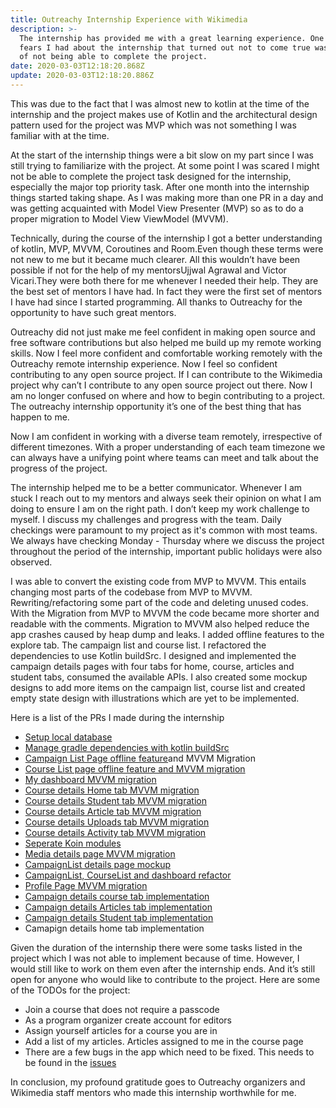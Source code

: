 ```yaml
---
title: Outreachy Internship Experience with Wikimedia
description: >-
  The internship has provided me with a great learning experience. One of the
  fears I had about the internship that turned out not to come true was the fear
  of not being able to complete the project.
date: 2020-03-03T12:18:20.868Z
update: 2020-03-03T12:18:20.886Z
---
```

This was due to the fact that I was almost new to kotlin at the time of the internship and the project makes use of Kotlin and the architectural design pattern used for the project was MVP which was not something I was familiar with at the time.

At the start of the internship things were a bit slow on my part since I was still trying to familiarize with the project. At some point I was scared I might not be able to complete the project task designed for the internship, especially the major top priority task. After one month into the internship things started taking shape. As I was making more than one PR in a day and was getting acquainted with Model View Presenter (MVP) so as to do a proper migration to Model View ViewModel (MVVM).

Technically, during the course of the internship I got a better understanding of kotlin, MVP, MVVM, Coroutines and Room.Even though these terms were not new to me but it became much clearer. All this wouldn’t have been possible if not for the help of my mentorsUjjwal Agrawal and Victor Vicari.They were both there for me whenever I needed their help. They are the best set of mentors I have had. In fact they were the first set of mentors I have had since I started programming. All thanks to Outreachy for the opportunity to have such great mentors.

Outreachy did not just make me feel confident in making open source and free software contributions but also helped me build up my remote working skills. Now I feel more confident and comfortable working remotely with the Outreachy remote internship experience. Now I feel so confident contributing to any open source project. If I can contribute to the Wikimedia project why can’t I contribute to any open source project out there. Now I am no longer confused on where and how to begin contributing to a project. The outreachy internship opportunity it’s one of the best thing that has happen to me.



Now I am confident in working with a diverse team remotely, irrespective of different timezones. With a proper understanding of each team timezone we can always have a unifying point where teams can meet and talk about the progress of the project.



The internship helped me to be a better communicator. Whenever I am stuck I reach out to my mentors and always seek their opinion on what I am doing to ensure I am on the right path. I don’t keep my work challenge to myself. I discuss my challenges and progress with the team. Daily checkings were paramount to my project as it's common with most teams. We always have checking Monday - Thursday where we discuss the project throughout the period of the internship, important public holidays were also observed.



I was able to convert the existing code from MVP to MVVM. This entails changing most parts of the codebase from MVP to MVVM. Rewriting/refactoring some part of the code and deleting unused codes. With the Migration from MVP to MVVM the code became more shorter and readable with the comments. Migration to MVVM also helped reduce the app crashes caused by heap dump and leaks. I added offline features to the explore tab. The campaign list and course list. I refactored the dependencies to use Kotlin buildSrc. I designed and implemented the campaign details pages with four tabs for home, course, articles and student tabs, consumed the available APIs. I also created some mockup designs to add more items on the campaign list, course list and created empty state design with illustrations which are yet to be implemented.

Here is a list of the PRs I made during the internship

* [Setup local database](https://github.com/WikiEducationFoundation/apps-android-wikiedudashboard/issues/227)
* [Manage gradle dependencies with kotlin buildSrc](https://github.com/WikiEducationFoundation/apps-android-wikiedudashboard/issues/271)
* [Campaign List Page offline feature](https://github.com/WikiEducationFoundation/apps-android-wikiedudashboard/issues/283)and MVVM Migration
* [Course List page offline feature and MVVM migration](https://github.com/WikiEducationFoundation/apps-android-wikiedudashboard/issues/286)
* [My dashboard MVVM migration](https://github.com/WikiEducationFoundation/apps-android-wikiedudashboard/issues/285)
* [Course details Home tab MVVM migration](https://github.com/WikiEducationFoundation/apps-android-wikiedudashboard/issues/317)
* [Course details Student tab MVVM migration](https://github.com/WikiEducationFoundation/apps-android-wikiedudashboard/issues/318)
* [Course details Article tab MVVM migration](https://github.com/WikiEducationFoundation/apps-android-wikiedudashboard/issues/319)
* [Course details Uploads tab MVVM migration](https://github.com/WikiEducationFoundation/apps-android-wikiedudashboard/issues/320)
* [Course details Activity tab MVVM migration](https://github.com/WikiEducationFoundation/apps-android-wikiedudashboard/issues/321)
* [Seperate Koin modules](https://github.com/WikiEducationFoundation/apps-android-wikiedudashboard/issues/322)
* [Media details page MVVM migration](https://github.com/WikiEducationFoundation/apps-android-wikiedudashboard/issues/337)
* [CampaignList details page mockup](https://github.com/WikiEducationFoundation/apps-android-wikiedudashboard/issues/338)
* [CampaignList, CourseList and dashboard refactor](https://github.com/WikiEducationFoundation/apps-android-wikiedudashboard/issues/339)
* [Profile Page MVVM migration](https://github.com/WikiEducationFoundation/apps-android-wikiedudashboard/issues/344)
* [Campaign details course tab implementation](https://github.com/WikiEducationFoundation/apps-android-wikiedudashboard/issues/347)
* [Campaign details Articles tab implementation](https://github.com/WikiEducationFoundation/apps-android-wikiedudashboard/issues/347)
* [Campaign details Student tab implementation](https://github.com/WikiEducationFoundation/apps-android-wikiedudashboard/issues/349)
* Camapign details home tab implementation

Given the duration of the internship there were some tasks listed in the project which I was not able to implement because of time. However, I would still like to work on them even after the internship ends. And it’s still open for anyone who would like to contribute to the project. Here are some of the TODOs for the project:

* Join a course that does not require a passcode
* As a program organizer create account for editors
* Assign yourself articles for a course you are in
* Add a list of my articles. Articles assigned to me in the course page
* There are a few bugs in the app which need to be fixed. This needs to be found in the [issues](https://github.com/WikiEducationFoundation/apps-android-wikiedudashboard/issues)

In conclusion, my profound gratitude goes to Outreachy organizers and Wikimedia staff mentors who made this internship worthwhile for me.
